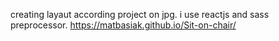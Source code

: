 creating layaut according project on jpg.
i use reactjs and sass preprocessor.
 https://matbasiak.github.io/Sit-on-chair/
